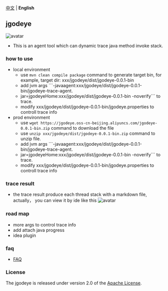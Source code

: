 [中文](README_CN.md) | **English**
## jgodeye
![avatar](https://jgodeye.oss-cn-beijing.aliyuncs.com/jgodeye.png)
- This is an agent tool which can dynamic trace java method invoke stack.
### how to use
- local environment
  - use ```mvn clean compile package``` command to generate target bin, for example, target dir: xxx/jgodeye/dist/jgodeye-0.0.1-bin
  - add jvm args ```-javaagent:xxx/jgodeye/dist/jgodeye-0.0.1-bin/jgodeye-trace-agent.
  - jar=jgodeyeHome:xxx/jgodeye/dist/jgodeye-0.0.1-bin -noverify``` to trace.
  - modify xxx/jgodeye/dist/jgodeye-0.0.1-bin/jgodeye.properties to controll trace info 
- prod environment
  - use ```wget https://jgodeye.oss-cn-beijing.aliyuncs.com/jgodeye-0.0.1-bin.zip``` command to download the file 
  - use ```unzip xxx/jgodeye/dist/jgodeye-0.0.1-bin.zip``` command to unzip file.
  - add jvm args ```-javaagent:xxx/jgodeye/dist/jgodeye-0.0.1-bin/jgodeye-trace-agent.
  - jar=jgodeyeHome:xxx/jgodeye/dist/jgodeye-0.0.1-bin -noverify``` to trace.
  - modify xxx/jgodeye/dist/jgodeye-0.0.1-bin/jgodeye.properties to controll trace info
### trace result
- the trace result produce each thread stack with a markdown file, actually， you can view it by ide like this
  ![avatar](https://jgodeye.oss-cn-beijing.aliyuncs.com/example.jpeg)
### road map
- more args to control trace info
- add attach java progress 
- idea plugin
### faq 
- [FAQ](FAQ.md) 

### License
The jgodeye is released under version 2.0 of the [Apache License](https://www.apache.org/licenses/LICENSE-2.0).